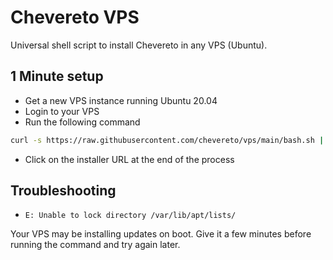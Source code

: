 # Chevereto VPS

Universal  shell script to install Chevereto in any VPS (Ubuntu).

## 1 Minute setup

* Get a new VPS instance running Ubuntu 20.04
* Login to your VPS
* Run the following command

```sh
curl -s https://raw.githubusercontent.com/chevereto/vps/main/bash.sh | bash
```

* Click on the installer URL at the end of the process

## Troubleshooting

* `E: Unable to lock directory /var/lib/apt/lists/`

Your VPS may be installing updates on boot. Give it a few minutes before running the command and try again later.
